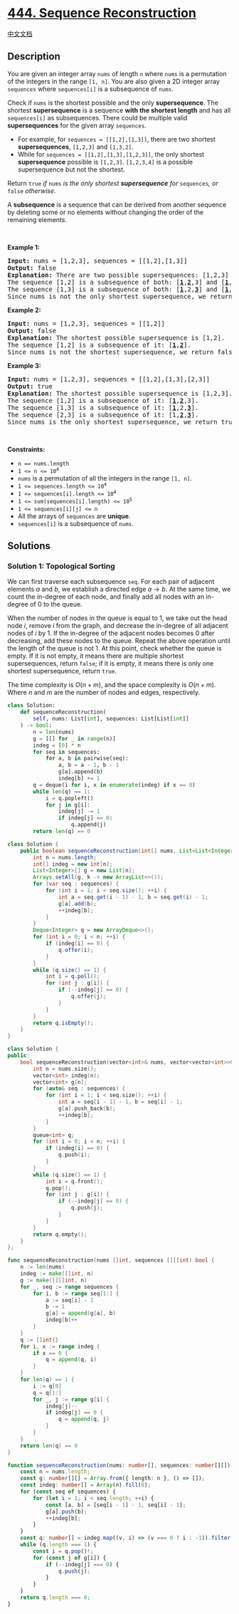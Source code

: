 # [444. Sequence Reconstruction](https://leetcode.com/problems/sequence-reconstruction)

[中文文档](./solution/0400-0499/0444.Sequence%20Reconstruction/README.md)

<!-- tags:Graph,Topological Sort,Array -->

## Description

<p>You are given an integer array <code>nums</code> of length <code>n</code> where <code>nums</code> is a permutation of the integers in the range <code>[1, n]</code>. You are also given a 2D integer array <code>sequences</code> where <code>sequences[i]</code> is a subsequence of <code>nums</code>.</p>

<p>Check if <code>nums</code> is the shortest possible and the only <strong>supersequence</strong>. The shortest <strong>supersequence</strong> is a sequence <strong>with the shortest length</strong> and has all <code>sequences[i]</code> as subsequences. There could be multiple valid <strong>supersequences</strong> for the given array <code>sequences</code>.</p>

<ul>
	<li>For example, for <code>sequences = [[1,2],[1,3]]</code>, there are two shortest <strong>supersequences</strong>, <code>[1,2,3]</code> and <code>[1,3,2]</code>.</li>
	<li>While for <code>sequences = [[1,2],[1,3],[1,2,3]]</code>, the only shortest <strong>supersequence</strong> possible is <code>[1,2,3]</code>. <code>[1,2,3,4]</code> is a possible supersequence but not the shortest.</li>
</ul>

<p>Return <code>true</code><em> if </em><code>nums</code><em> is the only shortest <strong>supersequence</strong> for </em><code>sequences</code><em>, or </em><code>false</code><em> otherwise</em>.</p>

<p>A <strong>subsequence</strong> is a sequence that can be derived from another sequence by deleting some or no elements without changing the order of the remaining elements.</p>

<p>&nbsp;</p>
<p><strong class="example">Example 1:</strong></p>

<pre>
<strong>Input:</strong> nums = [1,2,3], sequences = [[1,2],[1,3]]
<strong>Output:</strong> false
<strong>Explanation:</strong> There are two possible supersequences: [1,2,3] and [1,3,2].
The sequence [1,2] is a subsequence of both: [<strong><u>1</u></strong>,<strong><u>2</u></strong>,3] and [<strong><u>1</u></strong>,3,<strong><u>2</u></strong>].
The sequence [1,3] is a subsequence of both: [<strong><u>1</u></strong>,2,<strong><u>3</u></strong>] and [<strong><u>1</u></strong>,<strong><u>3</u></strong>,2].
Since nums is not the only shortest supersequence, we return false.
</pre>

<p><strong class="example">Example 2:</strong></p>

<pre>
<strong>Input:</strong> nums = [1,2,3], sequences = [[1,2]]
<strong>Output:</strong> false
<strong>Explanation:</strong> The shortest possible supersequence is [1,2].
The sequence [1,2] is a subsequence of it: [<strong><u>1</u></strong>,<strong><u>2</u></strong>].
Since nums is not the shortest supersequence, we return false.
</pre>

<p><strong class="example">Example 3:</strong></p>

<pre>
<strong>Input:</strong> nums = [1,2,3], sequences = [[1,2],[1,3],[2,3]]
<strong>Output:</strong> true
<strong>Explanation:</strong> The shortest possible supersequence is [1,2,3].
The sequence [1,2] is a subsequence of it: [<strong><u>1</u></strong>,<strong><u>2</u></strong>,3].
The sequence [1,3] is a subsequence of it: [<strong><u>1</u></strong>,2,<strong><u>3</u></strong>].
The sequence [2,3] is a subsequence of it: [1,<strong><u>2</u></strong>,<strong><u>3</u></strong>].
Since nums is the only shortest supersequence, we return true.
</pre>

<p>&nbsp;</p>
<p><strong>Constraints:</strong></p>

<ul>
	<li><code>n == nums.length</code></li>
	<li><code>1 &lt;= n &lt;= 10<sup>4</sup></code></li>
	<li><code>nums</code> is a permutation of all the integers in the range <code>[1, n]</code>.</li>
	<li><code>1 &lt;= sequences.length &lt;= 10<sup>4</sup></code></li>
	<li><code>1 &lt;= sequences[i].length &lt;= 10<sup>4</sup></code></li>
	<li><code>1 &lt;= sum(sequences[i].length) &lt;= 10<sup>5</sup></code></li>
	<li><code>1 &lt;= sequences[i][j] &lt;= n</code></li>
	<li>All the arrays of <code>sequences</code> are <strong>unique</strong>.</li>
	<li><code>sequences[i]</code> is a subsequence of <code>nums</code>.</li>
</ul>

## Solutions

### Solution 1: Topological Sorting

We can first traverse each subsequence `seq`. For each pair of adjacent elements $a$ and $b$, we establish a directed edge $a \to b$. At the same time, we count the in-degree of each node, and finally add all nodes with an in-degree of $0$ to the queue.

When the number of nodes in the queue is equal to $1$, we take out the head node $i$, remove $i$ from the graph, and decrease the in-degree of all adjacent nodes of $i$ by $1$. If the in-degree of the adjacent nodes becomes $0$ after decreasing, add these nodes to the queue. Repeat the above operation until the length of the queue is not $1$. At this point, check whether the queue is empty. If it is not empty, it means there are multiple shortest supersequences, return `false`; if it is empty, it means there is only one shortest supersequence, return `true`.

The time complexity is $O(n + m)$, and the space complexity is $O(n + m)$. Where $n$ and $m$ are the number of nodes and edges, respectively.

<!-- tabs:start -->

```python
class Solution:
    def sequenceReconstruction(
        self, nums: List[int], sequences: List[List[int]]
    ) -> bool:
        n = len(nums)
        g = [[] for _ in range(n)]
        indeg = [0] * n
        for seq in sequences:
            for a, b in pairwise(seq):
                a, b = a - 1, b - 1
                g[a].append(b)
                indeg[b] += 1
        q = deque(i for i, x in enumerate(indeg) if x == 0)
        while len(q) == 1:
            i = q.popleft()
            for j in g[i]:
                indeg[j] -= 1
                if indeg[j] == 0:
                    q.append(j)
        return len(q) == 0
```

```java
class Solution {
    public boolean sequenceReconstruction(int[] nums, List<List<Integer>> sequences) {
        int n = nums.length;
        int[] indeg = new int[n];
        List<Integer>[] g = new List[n];
        Arrays.setAll(g, k -> new ArrayList<>());
        for (var seq : sequences) {
            for (int i = 1; i < seq.size(); ++i) {
                int a = seq.get(i - 1) - 1, b = seq.get(i) - 1;
                g[a].add(b);
                ++indeg[b];
            }
        }
        Deque<Integer> q = new ArrayDeque<>();
        for (int i = 0; i < n; ++i) {
            if (indeg[i] == 0) {
                q.offer(i);
            }
        }
        while (q.size() == 1) {
            int i = q.poll();
            for (int j : g[i]) {
                if (--indeg[j] == 0) {
                    q.offer(j);
                }
            }
        }
        return q.isEmpty();
    }
}
```

```cpp
class Solution {
public:
    bool sequenceReconstruction(vector<int>& nums, vector<vector<int>>& sequences) {
        int n = nums.size();
        vector<int> indeg(n);
        vector<int> g[n];
        for (auto& seq : sequences) {
            for (int i = 1; i < seq.size(); ++i) {
                int a = seq[i - 1] - 1, b = seq[i] - 1;
                g[a].push_back(b);
                ++indeg[b];
            }
        }
        queue<int> q;
        for (int i = 0; i < n; ++i) {
            if (indeg[i] == 0) {
                q.push(i);
            }
        }
        while (q.size() == 1) {
            int i = q.front();
            q.pop();
            for (int j : g[i]) {
                if (--indeg[j] == 0) {
                    q.push(j);
                }
            }
        }
        return q.empty();
    }
};
```

```go
func sequenceReconstruction(nums []int, sequences [][]int) bool {
	n := len(nums)
	indeg := make([]int, n)
	g := make([][]int, n)
	for _, seq := range sequences {
		for i, b := range seq[1:] {
			a := seq[i] - 1
			b -= 1
			g[a] = append(g[a], b)
			indeg[b]++
		}
	}
	q := []int{}
	for i, x := range indeg {
		if x == 0 {
			q = append(q, i)
		}
	}
	for len(q) == 1 {
		i := q[0]
		q = q[1:]
		for _, j := range g[i] {
			indeg[j]--
			if indeg[j] == 0 {
				q = append(q, j)
			}
		}
	}
	return len(q) == 0
}
```

```ts
function sequenceReconstruction(nums: number[], sequences: number[][]): boolean {
    const n = nums.length;
    const g: number[][] = Array.from({ length: n }, () => []);
    const indeg: number[] = Array(n).fill(0);
    for (const seq of sequences) {
        for (let i = 1; i < seq.length; ++i) {
            const [a, b] = [seq[i - 1] - 1, seq[i] - 1];
            g[a].push(b);
            ++indeg[b];
        }
    }
    const q: number[] = indeg.map((v, i) => (v === 0 ? i : -1)).filter(v => v !== -1);
    while (q.length === 1) {
        const i = q.pop()!;
        for (const j of g[i]) {
            if (--indeg[j] === 0) {
                q.push(j);
            }
        }
    }
    return q.length === 0;
}
```

<!-- tabs:end -->

<!-- end -->
